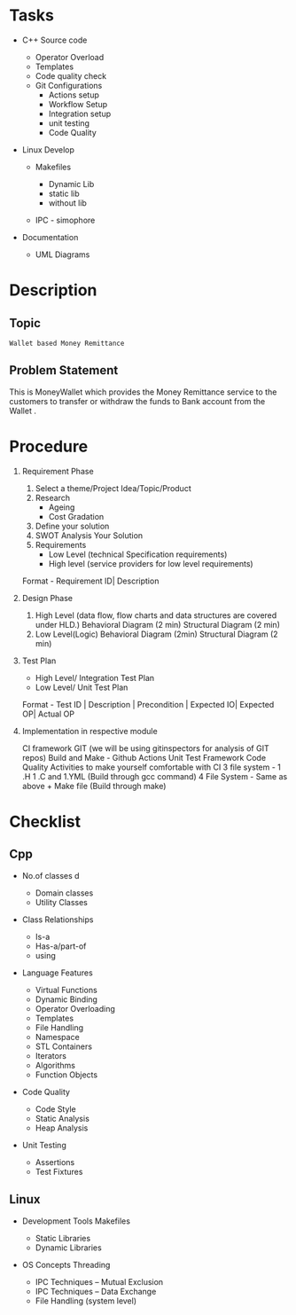 # Tasks
* C++ Source code
    * Operator Overload
    * Templates
    * Code quality check
    * Git Configurations
        - Actions setup
        - Workflow Setup
        - Integration setup
        - unit testing
        - Code Quality

* Linux Develop
    * Makefiles
        - Dynamic Lib
        - static lib
        - without lib
    
    * IPC - simophore

* Documentation 
    * UML Diagrams

# Description
## Topic
    Wallet based Money Remittance 

## Problem Statement

This is MoneyWallet which provides the Money Remittance service to the customers to transfer  or withdraw the funds to Bank account from the Wallet .


# Procedure 
1. Requirement Phase
    1. Select a theme/Project Idea/Topic/Product
    2. Research 
        * Ageing 
        * Cost Gradation
    3. Define your solution 
    4. SWOT Analysis Your Solution
    5. Requirements 
        - Low Level (technical Specification requirements)
        - High level (service providers for low level requirements)

    Format - Requirement ID| Description

2. Design Phase
    1. High Level (data flow, flow charts and data structures are covered under HLD.)
        Behavioral Diagram (2 min)
        Structural Diagram (2 min)
    2. Low Level(Logic)
        Behavioral Diagram (2min)
        Structural Diagram (2 min)

3. Test Plan 
    - High Level/ Integration Test Plan 
    - Low Level/ Unit Test Plan 

    Format - Test ID | Description | Precondition | Expected IO| Expected OP| Actual OP

 
4. Implementation in respective module

    CI framework 
        GIT (we will be using gitinspectors for analysis of GIT repos)
        Build and Make - Github Actions 
        Unit Test Framework 
        Code Quality 
    Activities to make yourself comfortable with CI 
        3 file system - 1 .H 1 .C and 1.YML (Build through gcc command)
        4 File System - Same as above + Make file (Build through make)

# Checklist

## Cpp
* No.of classes 	d
    - Domain classes 
	- Utility Classes 
	
* Class Relationships	
    - Is-a
	- Has-a/part-of
	- using
	
* Language Features	
    - Virtual Functions
	- Dynamic Binding
	- Operator Overloading
	- Templates
	- File Handling   
	- Namespace
	- STL Containers
	- Iterators
	- Algorithms
	- Function Objects
	
* Code Quality	
    - Code Style
	- Static Analysis
	- Heap Analysis
	
* Unit Testing	
    - Assertions
	- Test Fixtures

## Linux
* Development Tools	Makefiles
	- Static Libraries
	- Dynamic Libraries
	
* OS Concepts	Threading
	- IPC Techniques – Mutual Exclusion
	- IPC Techniques – Data Exchange
	- File Handling (system level)
